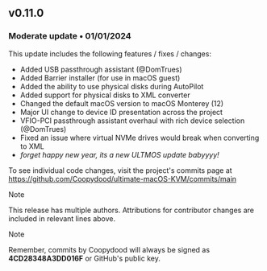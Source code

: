 ## v0.11.0

### Moderate update • 01/01/2024

This update includes the following features / fixes / changes:

- Added USB passthrough assistant (@DomTrues)
- Added Barrier installer (for use in macOS guest)
- Added the ability to use physical disks during AutoPilot
- Added support for physical disks to XML converter
- Changed the default macOS version to macOS Monterey (12)
- Major UI change to device ID presentation across the project
- VFIO-PCI passthrough assistant overhaul with rich device selection (@DomTrues)
- Fixed an issue where virtual NVMe drives would break when converting to XML
- *forget happy new year, its a new ULTMOS update babyyyy!*

To see individual code changes, visit the project's commits page at <https://github.com/Coopydood/ultimate-macOS-KVM/commits/main>

> [!NOTE]
> This release has multiple authors. Attributions for contributor changes are included in relevant lines above.

> [!NOTE]
> Remember, commits by Coopydood will always be signed as **4CD28348A3DD016F** or GitHub's public key.